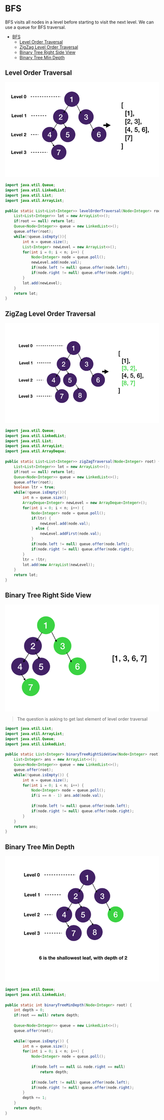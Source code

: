 # BFS

BFS visits all nodes in a level before starting to visit the next level.
We can use a queue for BFS traversal.

- [BFS](#bfs)
  - [Level Order Traversal](#level-order-traversal)
  - [ZigZag Level Order Traversal](#zigzag-level-order-traversal)
  - [Binary Tree Right Side View](#binary-tree-right-side-view)
  - [Binary Tree Min Depth](#binary-tree-min-depth)

## Level Order Traversal

![lot](./resources/level-order-traversal.png)

```java
import java.util.Queue;
import java.util.LinkedList;
import java.util.List;
import java.util.ArrayList;

public static List<List<Integer>> levelOrderTraversal(Node<Integer> root) {
    List<List<Integer>> lot = new ArrayList<>();
    if(root == null) return lot;
    Queue<Node<Integer>> queue = new LinkedList<>();
    queue.offer(root);
    while(!queue.isEmpty()){
        int n = queue.size();
        List<Integer> newLevel = new ArrayList<>();
        for(int i = 0; i < n; i++) {
            Node<Integer> node = queue.poll();
            newLevel.add(node.val);
            if(node.left != null) queue.offer(node.left);
            if(node.right != null) queue.offer(node.right);
        }
        lot.add(newLevel);
    }
    return lot;
}
```

## ZigZag Level Order Traversal

![zigzag lot](./resources/zig-zag-lot.png)

```java
import java.util.Queue;
import java.util.LinkedList;
import java.util.List;
import java.util.ArrayList;
import java.util.ArrayDeque;

public static List<List<Integer>> zigZagTraversal(Node<Integer> root) {
    List<List<Integer>> lot = new ArrayList<>();
    if(root == null) return lot;
    Queue<Node<Integer>> queue = new LinkedList<>();
    queue.offer(root);
    boolean ltr = true;
    while(!queue.isEmpty()){
        int n = queue.size();
        ArrayDeque<Integer> newLevel = new ArrayDeque<Integer>();
        for(int i = 0; i < n; i++) {
            Node<Integer> node = queue.poll();
            if(ltr) {
                newLevel.add(node.val);
            } else {
                newLevel.addFirst(node.val);
            }
            if(node.left != null) queue.offer(node.left);
            if(node.right != null) queue.offer(node.right);
        }
        ltr = !ltr;
        lot.add(new ArrayList(newLevel));
    }
    return lot;
}
```

## Binary Tree Right Side View

![binary-tree-right-side-view](./resources/binary-tree-right-side-view.png)

> The question is asking to get last element of level order traversal

```java
import java.util.List;
import java.util.ArrayList;
import java.util.Queue;
import java.util.LinkedList;

public static List<Integer> binaryTreeRightSideView(Node<Integer> root) {
    List<Integer> ans = new ArrayList<>();
    Queue<Node<Integer>> queue = new LinkedList<>();
    queue.offer(root);
    while(!queue.isEmpty()) {
        int n = queue.size();
        for(int i = 0; i < n; i++) {
            Node<Integer> node = queue.poll();
            if(i == n - 1) ans.add(node.val);

            if(node.left != null) queue.offer(node.left);
            if(node.right != null) queue.offer(node.right);
        }
    }
    return ans;
}
```

## Binary Tree Min Depth

![binary-tree-min-depth](./resources/binary-tree-min-depth.png)

```java
import java.util.Queue;
import java.util.LinkedList;

public static int binaryTreeMinDepth(Node<Integer> root) {
    int depth = 0;
    if(root == null) return depth;

    Queue<Node<Integer>> queue = new LinkedList<>();
    queue.offer(root);

    while(!queue.isEmpty()) {
        int n = queue.size();
        for(int i = 0; i < n; i++) {
            Node<Integer> node = queue.poll();

            if(node.left == null && node.right == null)
                return depth;

            if(node.left != null) queue.offer(node.left);
            if(node.right != null) queue.offer(node.right);
        }
        depth += 1;
    }
    return depth;
}
```
